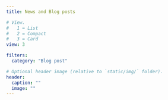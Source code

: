 ```yaml
---
title: News and Blog posts

# View.
#   1 = List
#   2 = Compact
#   3 = Card
view: 3

filters:
  category: "Blog post"

# Optional header image (relative to `static/img/` folder).
header:
  caption: ""
  image: ""
---
```

